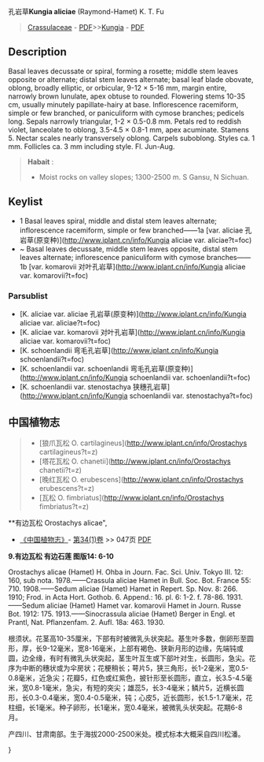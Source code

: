 孔岩草**Kungia aliciae** (Raymond-Hamet) K. T. Fu

> [Crassulaceae](http://www.iplant.cn/info/Crassulaceae?t=foc) - [PDF](http://www.iplant.cn/foc/pdf/Crassulaceae.pdf)>>[Kungia](http://www.iplant.cn/info/Kungia?t=foc) - [PDF](http://www.iplant.cn/foc/pdf/Kungia.pdf)

## Description

Basal leaves decussate or spiral, forming a rosette; middle stem leaves opposite or alternate; distal stem leaves alternate; basal leaf blade obovate, oblong, broadly elliptic, or orbicular, 9-12 × 5-16 mm, margin entire, narrowly brown lunulate, apex obtuse to rounded. Flowering stems 10-35 cm, usually minutely papillate-hairy at base. Inflorescence racemiform, simple or few branched, or paniculiform with cymose branches; pedicels long. Sepals narrowly triangular, 1-2 × 0.5-0.8 mm. Petals red to reddish violet, lanceolate to oblong, 3.5-4.5 × 0.8-1 mm, apex acuminate. Stamens 5. Nectar scales nearly transversely oblong. Carpels suboblong. Styles ca. 1 mm. Follicles ca. 3 mm including style. Fl. Jun-Aug.

> **Habait** : 
>* Moist rocks on valley slopes; 1300-2500 m. S Gansu, N Sichuan.

## Keylist

* 1 Basal leaves spiral, middle and distal stem leaves alternate; inflorescence racemiform, simple or few branched——1a  [var. aliciae 孔岩草(原变种)](http://www.iplant.cn/info/Kungia aliciae var. aliciae?t=foc)
* ~ Basal leaves decussate, middle stem leaves opposite, distal stem leaves alternate; inflorescence paniculiform with cymose branches——1b  [var. komarovii 对叶孔岩草](http://www.iplant.cn/info/Kungia aliciae var. komarovii?t=foc)


### Parsublist

* [K.  aliciae var. aliciae  孔岩草(原变种)](http://www.iplant.cn/info/Kungia aliciae var. aliciae?t=foc)
* [K.  aliciae var. komarovii  对叶孔岩草](http://www.iplant.cn/info/Kungia aliciae var. komarovii?t=foc)
* [K.  schoenlandii  弯毛孔岩草](http://www.iplant.cn/info/Kungia schoenlandii?t=foc)
* [K.  schoenlandii var. schoenlandii  弯毛孔岩草(原变种)](http://www.iplant.cn/info/Kungia schoenlandii var. schoenlandii?t=foc)
* [K.  schoenlandii var. stenostachya  狭穗孔岩草](http://www.iplant.cn/info/Kungia schoenlandii var. stenostachya?t=foc)

## 中国植物志

> * [狼爪瓦松  O.  cartilagineus](http://www.iplant.cn/info/Orostachys cartilagineus?t=z)
> * [塔花瓦松  O.  chanetii](http://www.iplant.cn/info/Orostachys chanetii?t=z)
> * [晚红瓦松  O.  erubescens](http://www.iplant.cn/info/Orostachys erubescens?t=z)
> * [瓦松  O.  fimbriatus](http://www.iplant.cn/info/Orostachys fimbriatus?t=z)

**有边瓦松 Orostachys alicae",


* [《中国植物志》](http://www.iplant.cn/frps)- [第34(1)卷](http://www.iplant.cn/frps/vol/34(1)) >> 047页 [PDF](http://www.iplant.cn/frps/pdf/34(1)/047.PDF)

**9.有边瓦松 有边石莲 图版14: 6-10**

Orostachys alicae (Hamet) H. Ohba in Journ. Fac. Sci. Univ. Tokyo III. 12: 160, sub nota. 1978.——Crassula aliciae Hamet in Bull. Soc. Bot. France 55: 710. 1908.——Sedum aliciae (Hamet) Hamet in Repert. Sp. Nov. 8: 266. 1910; Frod. in Acta Hort. Gothob. 6. Append.: 16. pl. 6: 1-2. f. 78-86. 1931.——Sedum aliciae (Hamet) Hamet var. komarovii Hamet in Journ. Russe Bot. 1912: 175. 1913.——Sinocrassula aliciae (Hamet) Berger in Engl. et Prantl, Nat. Pflanzenfam. 2. Aufl. 18a: 463. 1930.

根须状。花茎高10-35厘米，下部有时被微乳头状突起。基生叶多数，倒卵形至圆形，厚，长9-12毫米，宽8-16毫米，上部有褐色、狭新月形的边缘，先端钝或圆，边全缘，有时有微乳头状突起，茎生叶互生或下部叶对生，长圆形，急尖。花序为中断的穗状或为伞房状；花梗稍长；萼片5，狭三角形，长1-2毫米，宽0.5-0.8毫米，近急尖；花瓣5，红色或红紫色，披针形至长圆形，直立，长3.5-4.5毫米，宽0.8-1毫米，急尖，有短的突尖；雄蕊5，长3-4毫米；鳞片5，近横长圆形，长0.3-0.4毫米，宽0.4-0.5毫米，钝；心皮5，近长圆形，长1.5-1.7毫米，花柱细，长1毫米。种子卵形，长1毫米，宽0.4毫米，被微乳头状突起。花期6-8月。

产四川、甘肃南部。生于海拔2000-2500米处。模式标本大概采自四川松潘。


}